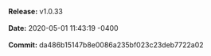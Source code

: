 **Release:** 
v1.0.33
<br><br>**Date:** 
2020-05-01 11:43:19 -0400
<br><br>**Commit:** 
da486b15147b8e0086a235bf023c23deb7722a02

